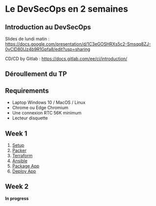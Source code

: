 # Le DevSecOps en 2 semaines

## Introduction au DevSecOps

Slides de lundi matin : https://docs.google.com/presentation/d/1C3eGOSHRXs5c2-Smsqq8ZJ-0yClD80lJz4b9R1Gpfa8/edit?usp=sharing

CD/CD by Gitlab : https://docs.gitlab.com/ee/ci/introduction/

## Déroullement du TP

## Requirements

- Laptop Windows 10 / MacOS / Linux
- Chrome ou Edge Chromium
- Une connexion RTC 56K minimum
- Lecteur disquette

## Week 1

1. [Setup](1-Setup.md)
2. [Packer](2-Packer.md)
3. [Terraform](3-Terraform.md)
4. [Ansible](4-Ansible.md)
5. [Package App](5-Package-App-Docker.md)
6. [Deploy App](6-Deploy-App-and-DB.md)

## Week 2

**In progress**